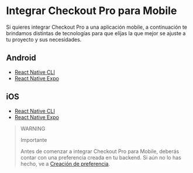 # Integrar Checkout Pro para Mobile

Si quieres integrar Checkout Pro a una aplicación mobile, a continuación te brindamos distintas de tecnologías para que elijas la que mejor se ajuste a tu proyecto y sus necesidades.

## Android

* [React Native CLI](/docs/checkout-pro/integrate-checkout-pro/mobile/android/reactnative-cli)
* [React Native Expo](/docs/checkout-pro/integrate-checkout-pro/mobile/android/reactnative-expo-go)

## iOS

* [React Native CLI](/docs/checkout-pro/integrate-checkout-pro/mobile/ios/reactnative-cli)
* [React Native Expo](/docs/checkout-pro/integrate-checkout-pro/mobile/ios/reactnative-expo-go)


> WARNING
>
> Importante
>
> Antes de comenzar a integrar Checkout Pro para Mobile, deberás contar con una preferencia creada en tu backend. Si aún no lo has hecho, ve a [Creación de preferencia](/developers/es/docs/checkout-pro/common-initialization).
